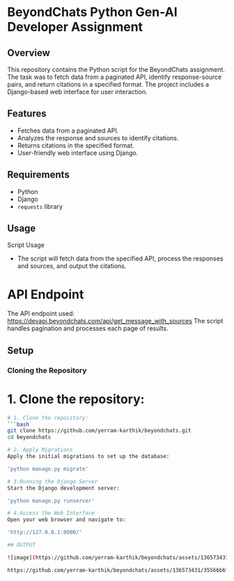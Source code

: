 # BeyondChats Python Gen-AI Developer Assignment

## Overview
This repository contains the Python script for the BeyondChats assignment. The task was to fetch data from a paginated API, identify response-source pairs, and return citations in a specified format. The project includes a Django-based web interface for user interaction.

## Features
- Fetches data from a paginated API.
- Analyzes the response and sources to identify citations.
- Returns citations in the specified format.
- User-friendly web interface using Django.

## Requirements
- Python
- Django
- `requests` library

## Usage
Script Usage
- The script will fetch data from the specified API, process the responses and sources, and output the citations.
  
# API Endpoint
The API endpoint used: https://devapi.beyondchats.com/api/get_message_with_sources
The script handles pagination and processes each page of results.

## Setup
### Cloning the Repository

# 1. Clone the repository:
   ```bash
# 1. Clone the repository:
   ```bash
  git clone https://github.com/yerram-karthik/beyondchats.git
   cd beyondchats
   
# 2. Apply Migrations
   Apply the initial migrations to set up the database:
   
   'python manage.py migrate'

# 3.Running the Django Server
  Start the Django development server:
  
  'python manage.py runserver'

# 4.Access the Web Interface
  Open your web browser and navigate to:
  
  'http://127.0.0.1:8000/'

## OUTPUT 

![image](https://github.com/yerram-karthik/beyondchats/assets/136573431/5cc50df6-718f-4ef2-a587-cb360dcb6bb2)

https://github.com/yerram-karthik/beyondchats/assets/136573431/35566b6f-d38e-4058-bc66-236cb1f89eb3


